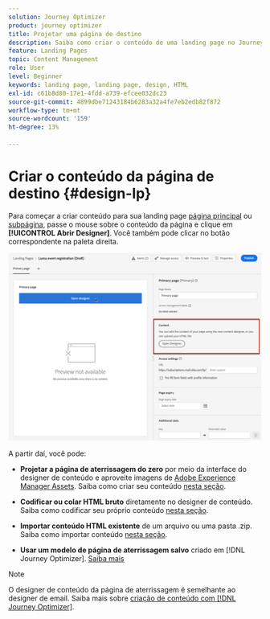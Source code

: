 ```yaml
---
solution: Journey Optimizer
product: journey optimizer
title: Projetar uma página de destino
description: Saiba como criar o conteúdo de uma landing page no Journey Optimizer
feature: Landing Pages
topic: Content Management
role: User
level: Beginner
keywords: landing page, landing page, design, HTML
exl-id: c61b8d80-17e1-4fdd-a739-efcee032dc23
source-git-commit: 4899dbe71243184b6283a32a4fe7eb2edb82f872
workflow-type: tm+mt
source-wordcount: '159'
ht-degree: 13%

---
```


# Criar o conteúdo da página de destino {#design-lp}

Para começar a criar conteúdo para sua landing page [página principal](create-lp.md#configure-primary-page) ou [subpágina](create-lp.md#configure-subpages), passe o mouse sobre o conteúdo da página e clique em **[!UICONTROL Abrir Designer]**. Você também pode clicar no botão correspondente na paleta direita.

![](assets/lp_open-designer.png)

A partir daí, você pode:

* **Projetar a página de aterrissagem do zero** por meio da interface do designer de conteúdo e aproveite imagens de [Adobe Experience Manager Assets](../content-management/assets.md). Saiba como criar seu conteúdo <!--or use built-in templates--> [nesta seção](../email/content-from-scratch.md).

* **Codificar ou colar HTML bruto** diretamente no designer de conteúdo. Saiba como codificar seu próprio conteúdo [nesta seção](../email/code-content.md).

* **Importar conteúdo HTML existente** de um arquivo ou uma pasta .zip. Saiba como importar conteúdo [nesta seção](../email/existing-content.md).

* **Usar um modelo de página de aterrissagem salvo** criado em [!DNL Journey Optimizer]. [Saiba mais](lp-templates.md)

>[!NOTE]
>
>O designer de conteúdo da página de aterrissagem é semelhante ao designer de email. Saiba mais sobre [criação de conteúdo com [!DNL Journey Optimizer]](../email/get-started-email-design.md).
